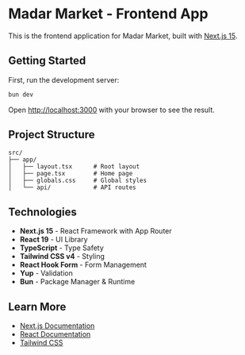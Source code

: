 # Madar Market - Frontend App

This is the frontend application for Madar Market, built with [Next.js 15](https://nextjs.org).

## Getting Started

First, run the development server:

```bash
bun dev
```

Open [http://localhost:3000](http://localhost:3000) with your browser to see the result.

## Project Structure

```
src/
├── app/
│   ├── layout.tsx      # Root layout
│   ├── page.tsx        # Home page
│   ├── globals.css     # Global styles
│   └── api/            # API routes
```

## Technologies

- **Next.js 15** - React Framework with App Router
- **React 19** - UI Library
- **TypeScript** - Type Safety
- **Tailwind CSS v4** - Styling
- **React Hook Form** - Form Management
- **Yup** - Validation
- **Bun** - Package Manager & Runtime

## Learn More

- [Next.js Documentation](https://nextjs.org/docs)
- [React Documentation](https://react.dev)
- [Tailwind CSS](https://tailwindcss.com)



